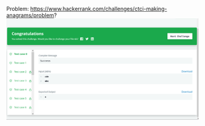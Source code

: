 Problem: https://www.hackerrank.com/challenges/ctci-making-anagrams/problem?
![Results](/string-manipulation/ctci-making-anagrams/results.png?raw=true "Results")